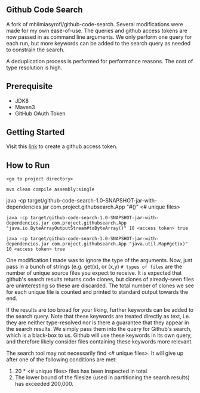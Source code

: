 ## Github Code Search
A fork of mhilmiasyrofi/github-code-search.
Several modifications were made for my own ease-of-use. 
The queries and github access tokens are now passed in as command line arguments.
We only perform one query for each run, but more keywords can be added to the search query as needed to constrain the search.

A deduplication process is performed for performance reasons. The cost of type resolution is high.

## Prerequisite

- JDK8
- Maven3
- GitHub OAuth Token

## Getting Started

Visit this [link](https://github.com/settings/tokens) to create a github access token. 


## How to Run

```
<go to project directory>

mvn clean compile assembly:single

```


java -cp target/github-code-search-1.0-SNAPSHOT-jar-with-dependencies.jar com.project.githubsearch.App "<fully qualified class name>#<method name>()" <# unique files> <access token> <split by size>

```
java -cp target/github-code-search-1.0-SNAPSHOT-jar-with-dependencies.jar com.project.githubsearch.App "java.io.ByteArrayOutputStream#toByteArray()" 10 <access token> true

java -cp target/github-code-search-1.0-SNAPSHOT-jar-with-dependencies.jar com.project.githubsearch.App "java.util.Map#get(x)" 10 <access token> true
```


One modification I made was to ignore the type of the arguments. Now, just pass in a bunch of strings (e.g. get(x), or <init>(x,y)
`# types of files` are the number of unique source files you expect to receive. 
It is expected that github's search results returns code clones, 
but clones of already-seen files are uninteresting so these are discarded. The total number of clones we see for each unique file is counted and printed to standard output towards the end.

If the results are too broad for your liking, further keywords can be added to the search query. 
Note that these keywords are treated directly as text, i.e. they are neither type-resolved nor is there a guarantee that they appear in the search results. 
We simply pass them into the query for Github's search, which is a black-box to us.
Github will use these keywords in its own query, and therefore likely consider files containing these keywords more relevant.

The search tool may not necessarily find <# unique files>. It will give up after one of the following conditions are met:
1. 20 *  <# unique files> files has been inspected in total
2. The lower bound of the filesize (used in partitioning the search results) has exceeded 200,000.
